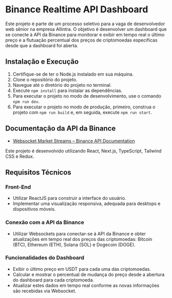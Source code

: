 # Binance Realtime API Dashboard

Este projeto é parte de um processo seletivo para a vaga de desenvolvedor web sênior na empresa Allintra. O objetivo é desenvolver um dashboard que se conecte à API da Binance para monitorar e exibir em tempo real o último preço e a flutuação percentual dos preços de criptomoedas específicas desde que a dashboard foi aberta.

## Instalação e Execução

1. Certifique-se de ter o Node.js instalado em sua máquina.
2. Clone o repositório do projeto.
3. Navegue até o diretório do projeto no terminal.
4. Execute `npm install` para instalar as dependências.
5. Para executar o projeto no modo de desenvolvimento, use o comando `npm run dev`.
6. Para executar o projeto no modo de produção, primeiro, construa o projeto com `npm run build` e, em seguida, execute `npm run start`.

## Documentação da API da Binance

- [Websocket Market Streams – Binance API Documentation](https://binance-docs.github.io/apidocs/spot/en/#websocket-market-streams)

Este projeto é desenvolvido utilizando React, Next.js, TypeScript, Tailwind CSS e Redux.

## Requisitos Técnicos

### Front-End

- Utilizar ReactJS para construir a interface do usuário.
- Implementar uma visualização responsiva, adequada para desktops e dispositivos móveis.

### Conexão com a API da Binance

- Utilizar Websockets para conectar-se à API da Binance e obter atualizações em tempo real dos preços das criptomoedas: Bitcoin (BTC), Ethereum (ETH), Solana (SOL) e Dogecoin (DOGE).

### Funcionalidades do Dashboard

- Exibir o último preço em USDT para cada uma das criptomoedas.
- Calcular e mostrar o percentual de mudança do preço desde a abertura do dashboard para cada criptomoeda.
- Atualizar estes dados em tempo real conforme as novas informações são recebidas via Websocket.
